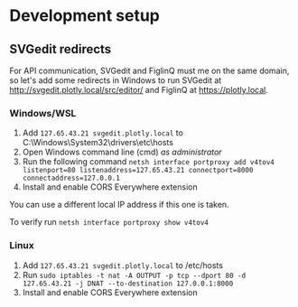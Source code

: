 # Development setup

## SVGedit redirects 

For API communication, SVGedit and FiglinQ must me on the same domain, so let's add some redirects in Windows to run SVGedit at http://svgedit.plotly.local/src/editor/ and FiglinQ at https://plotly.local.

### Windows/WSL

1. Add `127.65.43.21 svgedit.plotly.local` to C:\Windows\System32\drivers\etc\hosts
2. Open Windows command line (cmd) *as administrator*
3. Run the following command `netsh interface portproxy add v4tov4 listenport=80 listenaddress=127.65.43.21 connectport=8000 connectaddress=127.0.0.1` 
4. Install and enable CORS Everywhere extension

You can use a different local IP address if this one is taken.  

To verify run `netsh interface portproxy show v4tov4`

### Linux

1. Add `127.65.43.21 svgedit.plotly.local` to /etc/hosts
2. Run `sudo iptables -t nat -A OUTPUT -p tcp --dport 80 -d 127.65.43.21 -j DNAT --to-destination 127.0.0.1:8000`
3. Install and enable CORS Everywhere extension

